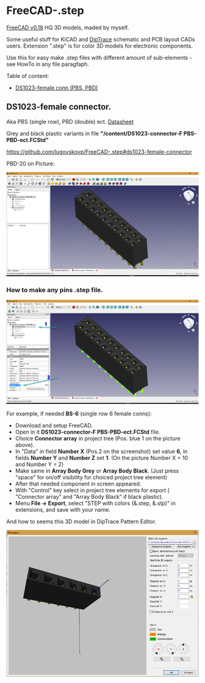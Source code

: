 # FreeCAD-.step
[FreeCAD v0.18](https://freecadweb.org/index.php) HQ 3D models, maded by myself. 

Some useful stuff for KiCAD and [DipTrace](https://www.diptrace.com/rus/) schematic and PCB layout CADs users. Extension ".step" is for color 3D models for electronic components.

Use this for easy make .step files with different amount of sub-elements - see HowTo in any file paragfaph.

Table of content:
- [DS1023-female conn (PBS, PBD)](#ds1023-female-connector)


## DS1023-female connector.
Aka PBS (single row), PBD (double) ect. [Datasheet](https://static.chipdip.ru/lib/226/DOC000226931.pdf)

Grey and black plastic variants in file **"/content/DS1023-connector-F PBS-PBD-ect.FCStd"**

https://github.com/lugovskovp/FreeCAD-.step#ds1023-female-connector

 PBD-20 on Picture:

![PBD-20](https://github.com/lugovskovp/FreeCAD-.step/blob/master/pix/17.05.13(2).png)


### How to make any pins .step file. 

![PBD-20](https://github.com/lugovskovp/FreeCAD-.step/blob/master/pix/17.46.00.png)

For example, if needed **BS-6** (single row 6 female conns):
- Download and setup FreeCAD.
- Open in it **DS1023-connector-F PBS-PBD-ect.FCStd** file.
- Choice **Connector array** in project tree (Pos. blue 1 on the picture above).
- In "Data" in field  **Number X** (Pos.2 on the screenshot) set value **6**, in fields **Number Y** and **Number Z** set **1**. (On the picture Number X = 10 and Number Y = 2)
- Make same in **Array Body Grey** or **Array Body Black**. (Just press "space" for on/off visibility for choiced project tree element)
- After that needed component in screen appeared.
- With "Control" key select in project tree elements for export ( "Connector array" and "Array Body Black" if black plastic).
- Menu **File -> Export**, select "STEP with colors (&amp;.step, &amp;.stp)" in extensions, and save with your name.

And how to seems this 3D model in DipTrace Pattern Editor.

![PBS-6](https://github.com/lugovskovp/FreeCAD-.step/blob/master/pix/17.41.13.png)

